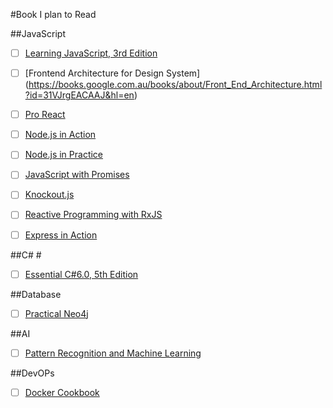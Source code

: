 #Book I plan to Read

##JavaScript

- [ ] [Learning JavaScript, 3rd Edition](http://shop.oreilly.com/product/0636920035534.do)
- [ ] [Frontend Architecture for Design System] (https://books.google.com.au/books/about/Front_End_Architecture.html?id=31VJrgEACAAJ&hl=en)
- [ ] [Pro React](http://www.apress.com/9781484212615)
- [ ] [Node.js in Action](https://www.manning.com/books/node-js-in-action)
- [ ] [Node.js in Practice](http://www.amazon.com/Node-js-Practice-Alex-R-Young/dp/1617290939/ref=sr_1_4?ie=UTF8&qid=1456830835&sr=8-4&keywords=node+in+action)
- [ ] [JavaScript with Promises](http://shop.oreilly.com/product/0636920032151.do)
- [ ] [Knockout.js](http://shop.oreilly.com/product/0636920035367.do#PowerReview)
- [ ] [Reactive Programming with RxJS](http://www.amazon.com/Reactive-Programming-RxJS-Asynchronous-JavaScript-ebook/dp/B01ATYZTI4)
- [ ] [Express in Action](https://www.manning.com/books/express-in-action)


##C# #

- [ ] [Essential C#6.0, 5th Edition](http://www.amazon.com/Essential-6-0-Addison-Wesley-Microsoft-Technology/dp/0134141040/ref=sr_1_1?ie=UTF8&qid=1456830949&sr=8-1&keywords=essential+c%23+6.0)


##Database

- [ ] [Practical Neo4j](http://www.apress.com/9781484200230)


##AI

- [ ] [Pattern Recognition and Machine Learning](http://www.amazon.com/Pattern-Recognition-Learning-Information-Statistics/dp/0387310738/ref=pd_sim_14_7?ie=UTF8&dpID=61zEpn8lkRL&dpSrc=sims&preST=_AC_UL160_SR119%2C160_&refRID=1YDN3HQNSTSVMX3E5M1S)

##DevOPs
- [ ] [Docker Cookbook](http://shop.oreilly.com/product/0636920036791.do)

